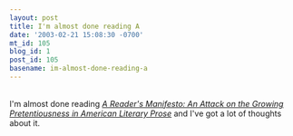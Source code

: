 ```yaml
---
layout: post
title: I'm almost done reading A
date: '2003-02-21 15:08:30 -0700'
mt_id: 105
blog_id: 1
post_id: 105
basename: im-almost-done-reading-a
---
```

<br />I'm almost done reading <a href="http://www.amazon.com/exec/obidos/ASIN/0971865906/bbrown-20/ref=nosim/"><cite>A Reader's Manifesto: An Attack on the Growing Pretentiousness in American Literary Prose</cite></a> and I've got a lot of thoughts about it.<br /><br /><br />
